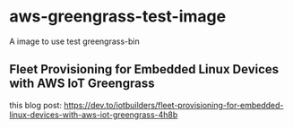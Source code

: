# aws-greengrass-test-image
A image to use test greengrass-bin

## Fleet Provisioning for Embedded Linux Devices with AWS IoT Greengrass
this blog post:
https://dev.to/iotbuilders/fleet-provisioning-for-embedded-linux-devices-with-aws-iot-greengrass-4h8b
